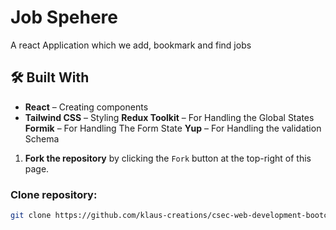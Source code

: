 # Job Spehere

A react Application which we add, bookmark and find jobs

## 🛠️ Built With

- **React** – Creating components
- **Tailwind CSS** – Styling
  **Redux Toolkit** – For Handling the Global States
  **Formik** – For Handling The Form State
  **Yup** – For Handling the validation Schema

1. **Fork the repository** by clicking the `Fork` button at the top-right of this page.

### Clone repository:

```sh
git clone https://github.com/klaus-creations/csec-web-development-bootcamp-codes/tree/main/job-spinner
```
